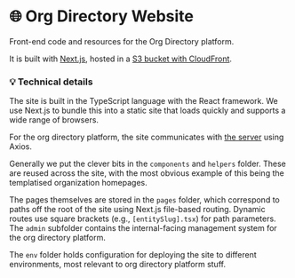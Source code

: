 # 🌐 Org Directory Website

Front-end code and resources for the Org Directory platform.

It is built with [Next.js](https://nextjs.org/), hosted in a [S3 bucket with CloudFront](https://aws.amazon.com/blogs/networking-and-content-delivery/amazon-s3-amazon-cloudfront-a-match-made-in-the-cloud/).

### 💡 Technical details

The site is built in the TypeScript language with the React framework. We use Next.js to bundle this into a static site that loads quickly and supports a wide range of browsers.

For the org directory platform, the site communicates with [the server](../server) using Axios.

Generally we put the clever bits in the `components` and `helpers` folder. These are reused across the site, with the most obvious example of this being the templatised organization homepages.

The pages themselves are stored in the `pages` folder, which correspond to paths off the root of the site using Next.js file-based routing. Dynamic routes use square brackets (e.g., `[entitySlug].tsx`) for path parameters. The `admin` subfolder contains the internal-facing management system for the org directory platform.

The `env` folder holds configuration for deploying the site to different environments, most relevant to org directory platform stuff.
